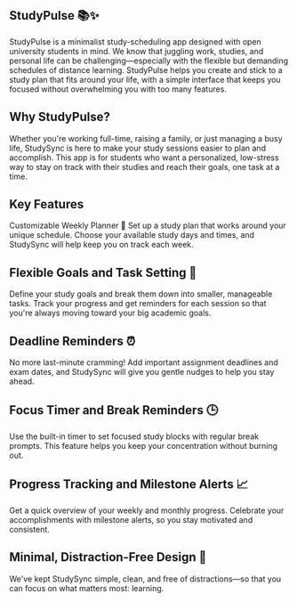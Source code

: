 ## StudyPulse 📚✨

StudyPulse is a minimalist study-scheduling app designed with open university students in mind. We know that juggling work, studies, and personal life can be challenging—especially with the flexible but demanding schedules of distance learning. StudyPulse helps you create and stick to a study plan that fits around your life, with a simple interface that keeps you focused without overwhelming you with too many features.

## Why StudyPulse?

Whether you're working full-time, raising a family, or just managing a busy life, StudySync is here to make your study sessions easier to plan and accomplish. This app is for students who want a personalized, low-stress way to stay on track with their studies and reach their goals, one task at a time.

## Key Features

Customizable Weekly Planner 📅
Set up a study plan that works around your unique schedule. Choose your available study days and times, and StudySync will help keep you on track each week.

## Flexible Goals and Task Setting 🎯

Define your study goals and break them down into smaller, manageable tasks. Track your progress and get reminders for each session so that you're always moving toward your big academic goals.

## Deadline Reminders ⏰

No more last-minute cramming! Add important assignment deadlines and exam dates, and StudySync will give you gentle nudges to help you stay ahead.

## Focus Timer and Break Reminders 🕒

Use the built-in timer to set focused study blocks with regular break prompts. This feature helps you keep your concentration without burning out.

## Progress Tracking and Milestone Alerts 📈

Get a quick overview of your weekly and monthly progress. Celebrate your accomplishments with milestone alerts, so you stay motivated and consistent.

## Minimal, Distraction-Free Design 🎨

We've kept StudySync simple, clean, and free of distractions—so that you can focus on what matters most: learning.

